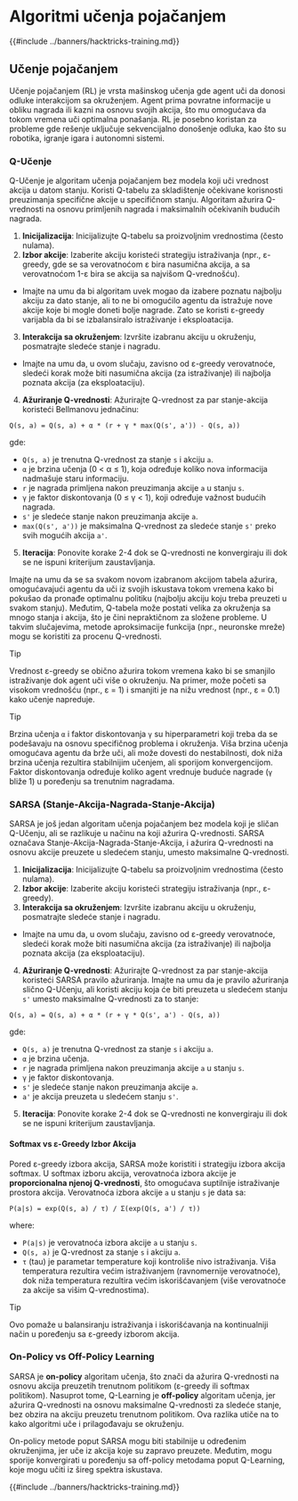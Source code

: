 # Algoritmi učenja pojačanjem

{{#include ../banners/hacktricks-training.md}}

## Učenje pojačanjem

Učenje pojačanjem (RL) je vrsta mašinskog učenja gde agent uči da donosi odluke interakcijom sa okruženjem. Agent prima povratne informacije u obliku nagrada ili kazni na osnovu svojih akcija, što mu omogućava da tokom vremena uči optimalna ponašanja. RL je posebno koristan za probleme gde rešenje uključuje sekvencijalno donošenje odluka, kao što su robotika, igranje igara i autonomni sistemi.

### Q-Učenje

Q-Učenje je algoritam učenja pojačanjem bez modela koji uči vrednost akcija u datom stanju. Koristi Q-tabelu za skladištenje očekivane korisnosti preuzimanja specifične akcije u specifičnom stanju. Algoritam ažurira Q-vrednosti na osnovu primljenih nagrada i maksimalnih očekivanih budućih nagrada.
1. **Inicijalizacija**: Inicijalizujte Q-tabelu sa proizvoljnim vrednostima (često nulama).
2. **Izbor akcije**: Izaberite akciju koristeći strategiju istraživanja (npr., ε-greedy, gde se sa verovatnoćom ε bira nasumična akcija, a sa verovatnoćom 1-ε bira se akcija sa najvišom Q-vrednošću).
- Imajte na umu da bi algoritam uvek mogao da izabere poznatu najbolju akciju za dato stanje, ali to ne bi omogućilo agentu da istražuje nove akcije koje bi mogle doneti bolje nagrade. Zato se koristi ε-greedy varijabla da bi se izbalansiralo istraživanje i eksploatacija.
3. **Interakcija sa okruženjem**: Izvršite izabranu akciju u okruženju, posmatrajte sledeće stanje i nagradu.
- Imajte na umu da, u ovom slučaju, zavisno od ε-greedy verovatnoće, sledeći korak može biti nasumična akcija (za istraživanje) ili najbolja poznata akcija (za eksploataciju).
4. **Ažuriranje Q-vrednosti**: Ažurirajte Q-vrednost za par stanje-akcija koristeći Bellmanovu jednačinu:
```plaintext
Q(s, a) = Q(s, a) + α * (r + γ * max(Q(s', a')) - Q(s, a))
```
gde:
- `Q(s, a)` je trenutna Q-vrednost za stanje `s` i akciju `a`.
- `α` je brzina učenja (0 < α ≤ 1), koja određuje koliko nova informacija nadmašuje staru informaciju.
- `r` je nagrada primljena nakon preuzimanja akcije `a` u stanju `s`.
- `γ` je faktor diskontovanja (0 ≤ γ < 1), koji određuje važnost budućih nagrada.
- `s'` je sledeće stanje nakon preuzimanja akcije `a`.
- `max(Q(s', a'))` je maksimalna Q-vrednost za sledeće stanje `s'` preko svih mogućih akcija `a'`.
5. **Iteracija**: Ponovite korake 2-4 dok se Q-vrednosti ne konvergiraju ili dok se ne ispuni kriterijum zaustavljanja.

Imajte na umu da se sa svakom novom izabranom akcijom tabela ažurira, omogućavajući agentu da uči iz svojih iskustava tokom vremena kako bi pokušao da pronađe optimalnu politiku (najbolju akciju koju treba preuzeti u svakom stanju). Međutim, Q-tabela može postati velika za okruženja sa mnogo stanja i akcija, što je čini nepraktičnom za složene probleme. U takvim slučajevima, metode aproksimacije funkcija (npr., neuronske mreže) mogu se koristiti za procenu Q-vrednosti.

> [!TIP]
> Vrednost ε-greedy se obično ažurira tokom vremena kako bi se smanjilo istraživanje dok agent uči više o okruženju. Na primer, može početi sa visokom vrednošću (npr., ε = 1) i smanjiti je na nižu vrednost (npr., ε = 0.1) kako učenje napreduje.

> [!TIP]
> Brzina učenja `α` i faktor diskontovanja `γ` su hiperparametri koji treba da se podešavaju na osnovu specifičnog problema i okruženja. Viša brzina učenja omogućava agentu da brže uči, ali može dovesti do nestabilnosti, dok niža brzina učenja rezultira stabilnijim učenjem, ali sporijom konvergencijom. Faktor diskontovanja određuje koliko agent vrednuje buduće nagrade (`γ` bliže 1) u poređenju sa trenutnim nagradama.

### SARSA (Stanje-Akcija-Nagrada-Stanje-Akcija)

SARSA je još jedan algoritam učenja pojačanjem bez modela koji je sličan Q-Učenju, ali se razlikuje u načinu na koji ažurira Q-vrednosti. SARSA označava Stanje-Akcija-Nagrada-Stanje-Akcija, i ažurira Q-vrednosti na osnovu akcije preuzete u sledećem stanju, umesto maksimalne Q-vrednosti.
1. **Inicijalizacija**: Inicijalizujte Q-tabelu sa proizvoljnim vrednostima (često nulama).
2. **Izbor akcije**: Izaberite akciju koristeći strategiju istraživanja (npr., ε-greedy).
3. **Interakcija sa okruženjem**: Izvršite izabranu akciju u okruženju, posmatrajte sledeće stanje i nagradu.
- Imajte na umu da, u ovom slučaju, zavisno od ε-greedy verovatnoće, sledeći korak može biti nasumična akcija (za istraživanje) ili najbolja poznata akcija (za eksploataciju).
4. **Ažuriranje Q-vrednosti**: Ažurirajte Q-vrednost za par stanje-akcija koristeći SARSA pravilo ažuriranja. Imajte na umu da je pravilo ažuriranja slično Q-Učenju, ali koristi akciju koja će biti preuzeta u sledećem stanju `s'` umesto maksimalne Q-vrednosti za to stanje:
```plaintext
Q(s, a) = Q(s, a) + α * (r + γ * Q(s', a') - Q(s, a))
```
gde:
- `Q(s, a)` je trenutna Q-vrednost za stanje `s` i akciju `a`.
- `α` je brzina učenja.
- `r` je nagrada primljena nakon preuzimanja akcije `a` u stanju `s`.
- `γ` je faktor diskontovanja.
- `s'` je sledeće stanje nakon preuzimanja akcije `a`.
- `a'` je akcija preuzeta u sledećem stanju `s'`.
5. **Iteracija**: Ponovite korake 2-4 dok se Q-vrednosti ne konvergiraju ili dok se ne ispuni kriterijum zaustavljanja.

#### Softmax vs ε-Greedy Izbor Akcija

Pored ε-greedy izbora akcija, SARSA može koristiti i strategiju izbora akcija softmax. U softmax izboru akcija, verovatnoća izbora akcije je **proporcionalna njenoj Q-vrednosti**, što omogućava suptilnije istraživanje prostora akcija. Verovatnoća izbora akcije `a` u stanju `s` je data sa:
```plaintext
P(a|s) = exp(Q(s, a) / τ) / Σ(exp(Q(s, a') / τ))
```
where:
- `P(a|s)` je verovatnoća izbora akcije `a` u stanju `s`.
- `Q(s, a)` je Q-vrednost za stanje `s` i akciju `a`.
- `τ` (tau) je parametar temperature koji kontroliše nivo istraživanja. Viša temperatura rezultira većim istraživanjem (ravnomernije verovatnoće), dok niža temperatura rezultira većim iskorišćavanjem (više verovatnoće za akcije sa višim Q-vrednostima).

> [!TIP]
> Ovo pomaže u balansiranju istraživanja i iskorišćavanja na kontinualniji način u poređenju sa ε-greedy izborom akcija.

### On-Policy vs Off-Policy Learning

SARSA je **on-policy** algoritam učenja, što znači da ažurira Q-vrednosti na osnovu akcija preuzetih trenutnom politikom (ε-greedy ili softmax politikom). Nasuprot tome, Q-Learning je **off-policy** algoritam učenja, jer ažurira Q-vrednosti na osnovu maksimalne Q-vrednosti za sledeće stanje, bez obzira na akciju preuzetu trenutnom politikom. Ova razlika utiče na to kako algoritmi uče i prilagođavaju se okruženju.

On-policy metode poput SARSA mogu biti stabilnije u određenim okruženjima, jer uče iz akcija koje su zapravo preuzete. Međutim, mogu sporije konvergirati u poređenju sa off-policy metodama poput Q-Learning, koje mogu učiti iz šireg spektra iskustava.

{{#include ../banners/hacktricks-training.md}}
